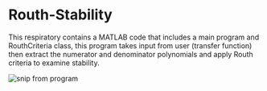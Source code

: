# Routh-Stability
This respiratory contains a MATLAB code that includes a main program and RouthCriteria class, this program takes input from user (transfer function) then extract the numerator and denominator polynomials  and apply Routh criteria to examine stability. 

![snip from program](https://user-images.githubusercontent.com/70919728/208542262-7ac4fb3f-18d4-4af3-ad85-296ce82d13b6.jpeg)
